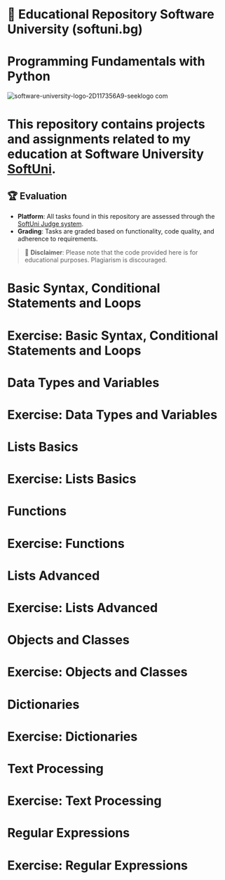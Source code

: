 # 📘 Educational Repository Software University (softuni.bg)
# Programming Fundamentals with Python




![software-university-logo-2D117356A9-seeklogo com](https://github.com/svetlanasieber/SoftwareEngineeringWithJAVA/assets/135451084/03da87f9-b590-417e-9962-9911f54cf012)


# This repository contains projects and assignments related to my education at Software University [**SoftUni**](https://softuni.bg/).




## 🏆 Evaluation

- **Platform**: All tasks found in this repository are assessed through the [SoftUni Judge system](https://judge.com).
- **Grading**: Tasks are graded based on functionality, code quality, and adherence to requirements.

> 🚫 **Disclaimer**: Please note that the code provided here is for educational purposes. Plagiarism is discouraged.


# Basic Syntax, Conditional Statements and Loops
# Exercise: Basic Syntax, Conditional Statements and Loops

# Data Types and Variables
# Exercise: Data Types and Variables

# Lists Basics
# Exercise: Lists Basics

# Functions
# Exercise: Functions



# Lists Advanced
# Exercise: Lists Advanced



# Objects and Classes
# Exercise: Objects and Classes

# Dictionaries
# Exercise: Dictionaries

# Text Processing
# Exercise: Text Processing

# Regular Expressions
# Exercise: Regular Expressions




